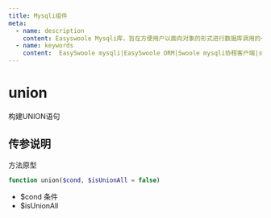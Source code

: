 ```yaml
---
title: Mysqli组件
meta:
  - name: description
    content: Easyswoole Mysqli库，旨在方便用户以面向对象的形式进行数据库调用的一个库。并且为Orm组件等高级用法提供了基础支持
  - name: keywords
    content:  EasySwoole mysqli|EasySwoole ORM|Swoole mysqli协程客户端|swoole ORM
---
```

# union

构建UNION语句

## 传参说明

方法原型
```php
function union($cond, $isUnionAll = false)
```

- $cond   条件
- $isUnionAll